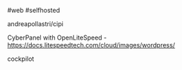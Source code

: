 #web #selfhosted

andreapollastri/cipi



CyberPanel with OpenLiteSpeed - https://docs.litespeedtech.com/cloud/images/wordpress/

cockpilot


